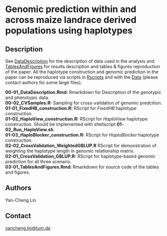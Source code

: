 # Genomic prediction within and across maize landrace derived populations using haplotypes

## Description
See [DataDescription](https://rawcdn.githack.com/yan-cheng-lin/HBGP/646f3b62edd013a573a3d17bfbaa9471568badf7/Rscripts/00-01_DataDescription.html) for the description of data used in the analysis and [TablesAndFigures](https://rawcdn.githack.com/yan-cheng-lin/HBGP/646f3b62edd013a573a3d17bfbaa9471568badf7/Rscripts/03-01_TablesAndFigures.html) for results description and tables & figures reproduction of the paper. All the haplotype construction and genomic prediction in the paper can be reproduced via scripts in [Rscripts](https://github.com/yan-cheng-lin/HBGP/tree/main/Rscripts) and with the [Data](https://github.com/yan-cheng-lin/HBGP/tree/main/Data) \(please contact authors for some large files\).  

**00-01_DataDescription.Rmd:** Rmarkdown for Description of the genotypic and phenotypic data.  
**00-02_CVSamples.R:** Sampling for cross-validation of genomic predcition.  
**01-01_FixedHB_construction.R:** RScript for *FixedHB* haplotype construction.  
**01-02_HaploView_construction.R:** RScript for *HaploView* haplotype construction. Should be implemented with shellscript **01-02_Run_HaploView.sh**.  
**01-03_HaploBlocker_construction.R:** RScript for *HaploBlocker* haplotype construction.  
**02-02_CrossValidation_WeightedGBLUP.R** RScript for demonstration of weighting the haplotype length in genomic relationship matrix.  
**02-01_CrossValidation_GBLUP.R:** RScript for haplotype-based genomic prediction for all three scenario.  
**03-01_TablesAndFigures.Rmd:** Rmarkdown for source code of the tables and figures.  

## Authors
Yan-Cheng Lin

## Contact
yancheng.lin@tum.de
